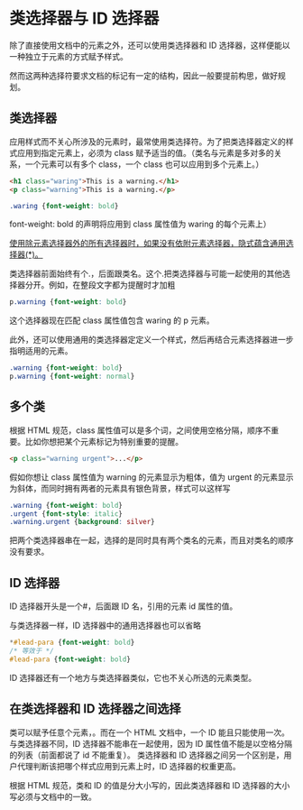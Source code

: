 # 类选择器与 ID 选择器

除了直接使用文档中的元素之外，还可以使用类选择器和 ID 选择器，这样便能以一种独立于元素的方式赋予样式。

然而这两种选择符要求文档的标记有一定的结构，因此一般要提前构思，做好规划。

## 类选择器

应用样式而不关心所涉及的元素时，最常使用类选择符。为了把类选择器定义的样式应用到指定元素上，必须为 class 赋予适当的值。（类名与元素是多对多的关系，一个元素可以有多个 class，一个 class 也可以应用到多个元素上。）

```HTML
<h1 class="waring">This is a warning.</h1>
<p class="warning">This is a warning.</p>
```

```CSS
.waring {font-weight: bold}
```

font-weight: bold 的声明将应用到 class 属性值为 waring 的每个元素上）

<u>使用除元素选择器外的所有选择器时，如果没有依附元素选择器，隐式蕴含通用选择器(*)。</u>

类选择器前面始终有个.，后面跟类名。这个.把类选择器与可能一起使用的其他选择器分开。例如，在整段文字都为提醒时才加粗

```CSS
p.warning {font-weight: bold}
```

这个选择器现在匹配 class 属性值包含 waring 的 p 元素。

此外，还可以使用通用的类选择器定定义一个样式，然后再结合元素选择器进一步指明适用的元素。

```CSS
.warning {font-weight: bold}
p.warning {font-weight: normal}
```

## 多个类

根据 HTML 规范，class 属性值可以是多个词，之间使用空格分隔，顺序不重要。比如你想把某个元素标记为特别重要的提醒。

```HTML
<p class="warning urgent">...</p>
```

假如你想让 class 属性值为 warning 的元素显示为粗体，值为 urgent 的元素显示为斜体，而同时拥有两者的元素具有银色背景，样式可以这样写

```CSS
.warning {font-weight: bold}    
.urgent {font-style: italic}
.warning.urgent {background: silver}
```

把两个类选择器串在一起，选择的是同时具有两个类名的元素，而且对类名的顺序没有要求。

## ID 选择器

ID 选择器开头是一个#，后面跟 ID 名，引用的元素 id 属性的值。

与类选择器一样，ID 选择器中的通用选择器也可以省略

```CSS
*#lead-para {font-weight: bold}
/* 等效于 */
#lead-para {font-weight: bold}
```

ID 选择器还有一个地方与类选择器类似，它也不关心所选的元素类型。

## 在类选择器和 ID 选择器之间选择

类可以赋予任意个元素，。而在一个 HTML 文档中，一个 ID 能且只能使用一次。与类选择器不同，ID 选择器不能串在一起使用，因为 ID 属性值不能是以空格分隔的列表（前面都说了 id 不能重复）。
类选择器和 ID 选择器之间另一个区别是，用户代理判断该把哪个样式应用到元素上时，ID 选择器的权重更高。

根据 HTML 规范，类和 ID 的值是分大小写的，因此类选择器和 ID 选择器的大小写必须与文档中的一致。
